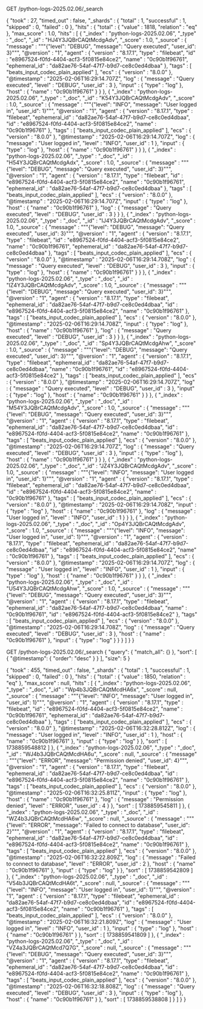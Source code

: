 GET /python-logs-2025.02.06/_search

{
  "took" : 27,
  "timed_out" : false,
  "_shards" : {
    "total" : 1,
    "successful" : 1,
    "skipped" : 0,
    "failed" : 0
  },
  "hits" : {
    "total" : {
      "value" : 1818,
      "relation" : "eq"
    },
    "max_score" : 1.0,
    "hits" : [
      {
        "_index" : "python-logs-2025.02.06",
        "_type" : "_doc",
        "_id" : "HJ4Y3JQBrCAQtMcdgAdv",
        "_score" : 1.0,
        "_source" : {
          "message" : """{"level": "DEBUG", "message": "Query executed", "user_id": 3}""",
          "@version" : "1",
          "agent" : {
            "version" : "8.17.1",
            "type" : "filebeat",
            "id" : "e8967524-f0fd-4404-acf3-5f0815e84ce2",
            "name" : "0c90b1f96761",
            "ephemeral_id" : "da82ae76-54af-47f7-b9d7-ce8c0ed4dbaa"
          },
          "tags" : [
            "beats_input_codec_plain_applied"
          ],
          "ecs" : {
            "version" : "8.0.0"
          },
          "@timestamp" : "2025-02-06T16:29:14.707Z",
          "log" : {
            "message" : "Query executed",
            "level" : "DEBUG",
            "user_id" : 3
          },
          "input" : {
            "type" : "log"
          },
          "host" : {
            "name" : "0c90b1f96761"
          }
        }
      },
      {
        "_index" : "python-logs-2025.02.06",
        "_type" : "_doc",
        "_id" : "K54Y3JQBrCAQtMcdgAdv",
        "_score" : 1.0,
        "_source" : {
          "message" : """{"level": "INFO", "message": "User logged in", "user_id": 1}""",
          "@version" : "1",
          "agent" : {
            "version" : "8.17.1",
            "type" : "filebeat",
            "ephemeral_id" : "da82ae76-54af-47f7-b9d7-ce8c0ed4dbaa",
            "id" : "e8967524-f0fd-4404-acf3-5f0815e84ce2",
            "name" : "0c90b1f96761"
          },
          "tags" : [
            "beats_input_codec_plain_applied"
          ],
          "ecs" : {
            "version" : "8.0.0"
          },
          "@timestamp" : "2025-02-06T16:29:14.707Z",
          "log" : {
            "message" : "User logged in",
            "level" : "INFO",
            "user_id" : 1
          },
          "input" : {
            "type" : "log"
          },
          "host" : {
            "name" : "0c90b1f96761"
          }
        }
      },
      {
        "_index" : "python-logs-2025.02.06",
        "_type" : "_doc",
        "_id" : "H54Y3JQBrCAQtMcdgAdx",
        "_score" : 1.0,
        "_source" : {
          "message" : """{"level": "DEBUG", "message": "Query executed", "user_id": 3}""",
          "@version" : "1",
          "agent" : {
            "version" : "8.17.1",
            "type" : "filebeat",
            "id" : "e8967524-f0fd-4404-acf3-5f0815e84ce2",
            "name" : "0c90b1f96761",
            "ephemeral_id" : "da82ae76-54af-47f7-b9d7-ce8c0ed4dbaa"
          },
          "tags" : [
            "beats_input_codec_plain_applied"
          ],
          "ecs" : {
            "version" : "8.0.0"
          },
          "@timestamp" : "2025-02-06T16:29:14.707Z",
          "input" : {
            "type" : "log"
          },
          "host" : {
            "name" : "0c90b1f96761"
          },
          "log" : {
            "message" : "Query executed",
            "level" : "DEBUG",
            "user_id" : 3
          }
        }
      },
      {
        "_index" : "python-logs-2025.02.06",
        "_type" : "_doc",
        "_id" : "IJ4Y3JQBrCAQtMcdgAdv",
        "_score" : 1.0,
        "_source" : {
          "message" : """{"level": "DEBUG", "message": "Query executed", "user_id": 3}""",
          "@version" : "1",
          "agent" : {
            "version" : "8.17.1",
            "type" : "filebeat",
            "id" : "e8967524-f0fd-4404-acf3-5f0815e84ce2",
            "name" : "0c90b1f96761",
            "ephemeral_id" : "da82ae76-54af-47f7-b9d7-ce8c0ed4dbaa"
          },
          "tags" : [
            "beats_input_codec_plain_applied"
          ],
          "ecs" : {
            "version" : "8.0.0"
          },
          "@timestamp" : "2025-02-06T16:29:14.708Z",
          "log" : {
            "message" : "Query executed",
            "level" : "DEBUG",
            "user_id" : 3
          },
          "input" : {
            "type" : "log"
          },
          "host" : {
            "name" : "0c90b1f96761"
          }
        }
      },
      {
        "_index" : "python-logs-2025.02.06",
        "_type" : "_doc",
        "_id" : "IZ4Y3JQBrCAQtMcdgAdv",
        "_score" : 1.0,
        "_source" : {
          "message" : """{"level": "DEBUG", "message": "Query executed", "user_id": 3}""",
          "@version" : "1",
          "agent" : {
            "version" : "8.17.1",
            "type" : "filebeat",
            "ephemeral_id" : "da82ae76-54af-47f7-b9d7-ce8c0ed4dbaa",
            "id" : "e8967524-f0fd-4404-acf3-5f0815e84ce2",
            "name" : "0c90b1f96761"
          },
          "tags" : [
            "beats_input_codec_plain_applied"
          ],
          "ecs" : {
            "version" : "8.0.0"
          },
          "@timestamp" : "2025-02-06T16:29:14.708Z",
          "input" : {
            "type" : "log"
          },
          "host" : {
            "name" : "0c90b1f96761"
          },
          "log" : {
            "message" : "Query executed",
            "level" : "DEBUG",
            "user_id" : 3
          }
        }
      },
      {
        "_index" : "python-logs-2025.02.06",
        "_type" : "_doc",
        "_id" : "Sp4Y3JQBrCAQtMcdgAhw",
        "_score" : 1.0,
        "_source" : {
          "message" : """{"level": "DEBUG", "message": "Query executed", "user_id": 3}""",
          "@version" : "1",
          "agent" : {
            "version" : "8.17.1",
            "type" : "filebeat",
            "ephemeral_id" : "da82ae76-54af-47f7-b9d7-ce8c0ed4dbaa",
            "name" : "0c90b1f96761",
            "id" : "e8967524-f0fd-4404-acf3-5f0815e84ce2"
          },
          "tags" : [
            "beats_input_codec_plain_applied"
          ],
          "ecs" : {
            "version" : "8.0.0"
          },
          "@timestamp" : "2025-02-06T16:29:14.707Z",
          "log" : {
            "message" : "Query executed",
            "level" : "DEBUG",
            "user_id" : 3
          },
          "input" : {
            "type" : "log"
          },
          "host" : {
            "name" : "0c90b1f96761"
          }
        }
      },
      {
        "_index" : "python-logs-2025.02.06",
        "_type" : "_doc",
        "_id" : "M54Y3JQBrCAQtMcdgAdv",
        "_score" : 1.0,
        "_source" : {
          "message" : """{"level": "DEBUG", "message": "Query executed", "user_id": 3}""",
          "@version" : "1",
          "agent" : {
            "version" : "8.17.1",
            "type" : "filebeat",
            "ephemeral_id" : "da82ae76-54af-47f7-b9d7-ce8c0ed4dbaa",
            "id" : "e8967524-f0fd-4404-acf3-5f0815e84ce2",
            "name" : "0c90b1f96761"
          },
          "tags" : [
            "beats_input_codec_plain_applied"
          ],
          "ecs" : {
            "version" : "8.0.0"
          },
          "@timestamp" : "2025-02-06T16:29:14.707Z",
          "log" : {
            "message" : "Query executed",
            "level" : "DEBUG",
            "user_id" : 3
          },
          "input" : {
            "type" : "log"
          },
          "host" : {
            "name" : "0c90b1f96761"
          }
        }
      },
      {
        "_index" : "python-logs-2025.02.06",
        "_type" : "_doc",
        "_id" : "JZ4Y3JQBrCAQtMcdgAdv",
        "_score" : 1.0,
        "_source" : {
          "message" : """{"level": "INFO", "message": "User logged in", "user_id": 1}""",
          "@version" : "1",
          "agent" : {
            "version" : "8.17.1",
            "type" : "filebeat",
            "ephemeral_id" : "da82ae76-54af-47f7-b9d7-ce8c0ed4dbaa",
            "id" : "e8967524-f0fd-4404-acf3-5f0815e84ce2",
            "name" : "0c90b1f96761"
          },
          "tags" : [
            "beats_input_codec_plain_applied"
          ],
          "ecs" : {
            "version" : "8.0.0"
          },
          "@timestamp" : "2025-02-06T16:29:14.708Z",
          "input" : {
            "type" : "log"
          },
          "host" : {
            "name" : "0c90b1f96761"
          },
          "log" : {
            "message" : "User logged in",
            "level" : "INFO",
            "user_id" : 1
          }
        }
      },
      {
        "_index" : "python-logs-2025.02.06",
        "_type" : "_doc",
        "_id" : "Op4Y3JQBrCAQtMcdgAdv",
        "_score" : 1.0,
        "_source" : {
          "message" : """{"level": "INFO", "message": "User logged in", "user_id": 1}""",
          "@version" : "1",
          "agent" : {
            "version" : "8.17.1",
            "type" : "filebeat",
            "ephemeral_id" : "da82ae76-54af-47f7-b9d7-ce8c0ed4dbaa",
            "id" : "e8967524-f0fd-4404-acf3-5f0815e84ce2",
            "name" : "0c90b1f96761"
          },
          "tags" : [
            "beats_input_codec_plain_applied"
          ],
          "ecs" : {
            "version" : "8.0.0"
          },
          "@timestamp" : "2025-02-06T16:29:14.707Z",
          "log" : {
            "message" : "User logged in",
            "level" : "INFO",
            "user_id" : 1
          },
          "input" : {
            "type" : "log"
          },
          "host" : {
            "name" : "0c90b1f96761"
          }
        }
      },
      {
        "_index" : "python-logs-2025.02.06",
        "_type" : "_doc",
        "_id" : "U54Y3JQBrCAQtMcdgAhw",
        "_score" : 1.0,
        "_source" : {
          "message" : """{"level": "DEBUG", "message": "Query executed", "user_id": 3}""",
          "@version" : "1",
          "agent" : {
            "version" : "8.17.1",
            "type" : "filebeat",
            "ephemeral_id" : "da82ae76-54af-47f7-b9d7-ce8c0ed4dbaa",
            "name" : "0c90b1f96761",
            "id" : "e8967524-f0fd-4404-acf3-5f0815e84ce2"
          },
          "tags" : [
            "beats_input_codec_plain_applied"
          ],
          "ecs" : {
            "version" : "8.0.0"
          },
          "@timestamp" : "2025-02-06T16:29:14.708Z",
          "log" : {
            "message" : "Query executed",
            "level" : "DEBUG",
            "user_id" : 3
          },
          "host" : {
            "name" : "0c90b1f96761"
          },
          "input" : {
            "type" : "log"
          }
        }
      }
    ]
  }
}

GET /python-logs-2025.02.06/_search
{
  "query": {
    "match_all": {}
  },
  "sort": [
    {
      "@timestamp": {
        "order": "desc"
      }
    }
  ],
  "size": 5
}

{
  "took" : 455,
  "timed_out" : false,
  "_shards" : {
    "total" : 1,
    "successful" : 1,
    "skipped" : 0,
    "failed" : 0
  },
  "hits" : {
    "total" : {
      "value" : 1850,
      "relation" : "eq"
    },
    "max_score" : null,
    "hits" : [
      {
        "_index" : "python-logs-2025.02.06",
        "_type" : "_doc",
        "_id" : "Wp4b3JQBrCAQtMcdHA6x",
        "_score" : null,
        "_source" : {
          "message" : """{"level": "INFO", "message": "User logged in", "user_id": 1}""",
          "@version" : "1",
          "agent" : {
            "version" : "8.17.1",
            "type" : "filebeat",
            "id" : "e8967524-f0fd-4404-acf3-5f0815e84ce2",
            "name" : "0c90b1f96761",
            "ephemeral_id" : "da82ae76-54af-47f7-b9d7-ce8c0ed4dbaa"
          },
          "tags" : [
            "beats_input_codec_plain_applied"
          ],
          "ecs" : {
            "version" : "8.0.0"
          },
          "@timestamp" : "2025-02-06T16:32:28.812Z",
          "log" : {
            "message" : "User logged in",
            "level" : "INFO",
            "user_id" : 1
          },
          "host" : {
            "name" : "0c90b1f96761"
          },
          "input" : {
            "type" : "log"
          }
        },
        "sort" : [
          1738859548812
        ]
      },
      {
        "_index" : "python-logs-2025.02.06",
        "_type" : "_doc",
        "_id" : "WJ4b3JQBrCAQtMcdHA6u",
        "_score" : null,
        "_source" : {
          "message" : """{"level": "ERROR", "message": "Permission denied", "user_id": 4}""",
          "@version" : "1",
          "agent" : {
            "version" : "8.17.1",
            "type" : "filebeat",
            "ephemeral_id" : "da82ae76-54af-47f7-b9d7-ce8c0ed4dbaa",
            "id" : "e8967524-f0fd-4404-acf3-5f0815e84ce2",
            "name" : "0c90b1f96761"
          },
          "tags" : [
            "beats_input_codec_plain_applied"
          ],
          "ecs" : {
            "version" : "8.0.0"
          },
          "@timestamp" : "2025-02-06T16:32:25.811Z",
          "input" : {
            "type" : "log"
          },
          "host" : {
            "name" : "0c90b1f96761"
          },
          "log" : {
            "message" : "Permission denied",
            "level" : "ERROR",
            "user_id" : 4
          }
        },
        "sort" : [
          1738859545811
        ]
      },
      {
        "_index" : "python-logs-2025.02.06",
        "_type" : "_doc",
        "_id" : "WZ4b3JQBrCAQtMcdHA6w",
        "_score" : null,
        "_source" : {
          "message" : """{"level": "ERROR", "message": "Failed to connect to database", "user_id": 2}""",
          "@version" : "1",
          "agent" : {
            "version" : "8.17.1",
            "type" : "filebeat",
            "ephemeral_id" : "da82ae76-54af-47f7-b9d7-ce8c0ed4dbaa",
            "id" : "e8967524-f0fd-4404-acf3-5f0815e84ce2",
            "name" : "0c90b1f96761"
          },
          "tags" : [
            "beats_input_codec_plain_applied"
          ],
          "ecs" : {
            "version" : "8.0.0"
          },
          "@timestamp" : "2025-02-06T16:32:22.809Z",
          "log" : {
            "message" : "Failed to connect to database",
            "level" : "ERROR",
            "user_id" : 2
          },
          "host" : {
            "name" : "0c90b1f96761"
          },
          "input" : {
            "type" : "log"
          }
        },
        "sort" : [
          1738859542809
        ]
      },
      {
        "_index" : "python-logs-2025.02.06",
        "_type" : "_doc",
        "_id" : "V54b3JQBrCAQtMcdHA6t",
        "_score" : null,
        "_source" : {
          "message" : """{"level": "INFO", "message": "User logged in", "user_id": 1}""",
          "@version" : "1",
          "agent" : {
            "version" : "8.17.1",
            "type" : "filebeat",
            "ephemeral_id" : "da82ae76-54af-47f7-b9d7-ce8c0ed4dbaa",
            "id" : "e8967524-f0fd-4404-acf3-5f0815e84ce2",
            "name" : "0c90b1f96761"
          },
          "tags" : [
            "beats_input_codec_plain_applied"
          ],
          "ecs" : {
            "version" : "8.0.0"
          },
          "@timestamp" : "2025-02-06T16:32:21.809Z",
          "log" : {
            "message" : "User logged in",
            "level" : "INFO",
            "user_id" : 1
          },
          "input" : {
            "type" : "log"
          },
          "host" : {
            "name" : "0c90b1f96761"
          }
        },
        "sort" : [
          1738859541809
        ]
      },
      {
        "_index" : "python-logs-2025.02.06",
        "_type" : "_doc",
        "_id" : "VZ4a3JQBrCAQtMcd7Q7G",
        "_score" : null,
        "_source" : {
          "message" : """{"level": "DEBUG", "message": "Query executed", "user_id": 3}""",
          "@version" : "1",
          "agent" : {
            "version" : "8.17.1",
            "type" : "filebeat",
            "ephemeral_id" : "da82ae76-54af-47f7-b9d7-ce8c0ed4dbaa",
            "id" : "e8967524-f0fd-4404-acf3-5f0815e84ce2",
            "name" : "0c90b1f96761"
          },
          "tags" : [
            "beats_input_codec_plain_applied"
          ],
          "ecs" : {
            "version" : "8.0.0"
          },
          "@timestamp" : "2025-02-06T16:32:18.808Z",
          "log" : {
            "message" : "Query executed",
            "level" : "DEBUG",
            "user_id" : 3
          },
          "input" : {
            "type" : "log"
          },
          "host" : {
            "name" : "0c90b1f96761"
          }
        },
        "sort" : [
          1738859538808
        ]
      }
    ]
  }
}
